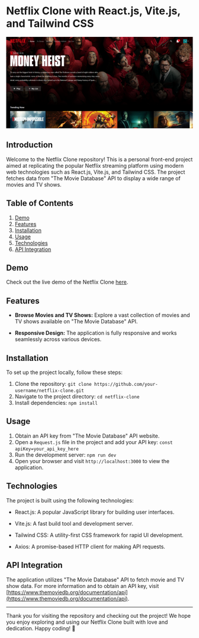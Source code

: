 # Netflix Clone with React.js, Vite.js, and Tailwind CSS

<p align="center">
  <img src="https://github.com/AlviSoftwareDev/Netflix-Clone/blob/main/src/assets/Netflix-Clone-Screenshot.png" alt="Netflix Clone">
</p>

## Introduction

Welcome to the Netflix Clone repository! This is a personal front-end project aimed at replicating the popular Netflix streaming platform using modern web technologies such as React.js, Vite.js, and Tailwind CSS. The project fetches data from "The Movie Database" API to display a wide range of movies and TV shows.

## Table of Contents

1. [Demo](#demo)
2. [Features](#features)
3. [Installation](#installation)
4. [Usage](#usage)
5. [Technologies](#technologies)
6. [API Integration](#api-integration)


## Demo

Check out the live demo of the Netflix Clone [here](https://alvisoftwaredev.github.io/Netflix-Clone/).

## Features

- **Browse Movies and TV Shows:** Explore a vast collection of movies and TV shows available on "The Movie Database" API.

- **Responsive Design:** The application is fully responsive and works seamlessly across various devices.

## Installation

To set up the project locally, follow these steps:

1. Clone the repository: `git clone https://github.com/your-username/netflix-clone.git`
2. Navigate to the project directory: `cd netflix-clone`
3. Install dependencies: `npm install`

## Usage

1. Obtain an API key from "The Movie Database" API website.
2. Open a `Request.js` file in the project and add your API key: `const apiKey=your_api_key_here`
3. Run the development server: `npm run dev`
4. Open your browser and visit `http://localhost:3000` to view the application.

## Technologies

The project is built using the following technologies:

- React.js: A popular JavaScript library for building user interfaces.

- Vite.js: A fast build tool and development server.

- Tailwind CSS: A utility-first CSS framework for rapid UI development.

- Axios: A promise-based HTTP client for making API requests.

## API Integration

The application utilizes "The Movie Database" API to fetch movie and TV show data. For more information and to obtain an API key, visit [https://www.themoviedb.org/documentation/api](https://www.themoviedb.org/documentation/api).


---

Thank you for visiting the repository and checking out the project! We hope you enjoy exploring and using our Netflix Clone built with love and dedication. Happy coding! 🚀
